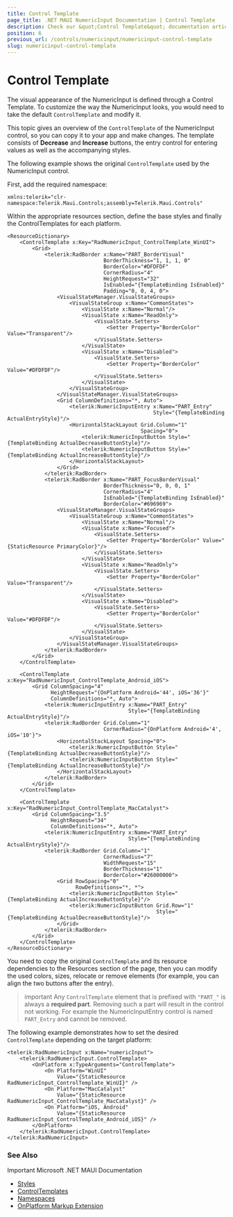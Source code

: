 ```yaml
---
title: Control Template
page_title: .NET MAUI NumericInput Documentation | Control Template
description: Check our &quot;Control Template&quot; documentation article for Telerik NumericInput for .NET MAUI
position: 6
previous_url: /controls/numericinput/numericinput-control-template
slug: numericinput-control-template
---
```


# Control Template

The visual appearance of the NumericInput is defined through a Control Template. To customize the way the NumericInput looks, you would need to take the default `ControlTemplate` and modify it.

This topic gives an overview of the `ControlTemplate` of the NumericInput control, so you can copy it to your app and make changes. The template consists of **Decrease** and **Increase** buttons, the entry control for entering values as well as the accompanying styles.  

The following example shows the original `ControlTemplate` used by the NumericInput control.

First, add the required namespace:

```XAML
xmlns:telerik="clr-namespace:Telerik.Maui.Controls;assembly=Telerik.Maui.Controls"
```

Within the appropriate resources section, define the base styles and finally the ControlTemplates for each platform.

```XAML
<ResourceDictionary>
    <ControlTemplate x:Key="RadNumericInput_ControlTemplate_WinUI">
        <Grid>
            <telerik:RadBorder x:Name="PART_BorderVisual"
                               BorderThickness="1, 1, 1, 0"
                               BorderColor="#DFDFDF"
                               CornerRadius="4"
                               HeightRequest="32"
                               IsEnabled="{TemplateBinding IsEnabled}"
                               Padding="0, 0, 4, 0">
                <VisualStateManager.VisualStateGroups>
                    <VisualStateGroup x:Name="CommonStates">
                        <VisualState x:Name="Normal"/>
                        <VisualState x:Name="ReadOnly">
                            <VisualState.Setters>
                                <Setter Property="BorderColor" Value="Transparent"/>
                            </VisualState.Setters>
                        </VisualState>
                        <VisualState x:Name="Disabled">
                            <VisualState.Setters>
                                <Setter Property="BorderColor" Value="#DFDFDF"/>
                            </VisualState.Setters>
                        </VisualState>
                    </VisualStateGroup>
                </VisualStateManager.VisualStateGroups>
                <Grid ColumnDefinitions="*, Auto">
                    <telerik:NumericInputEntry x:Name="PART_Entry"
                                               Style="{TemplateBinding ActualEntryStyle}"/>
                    <HorizontalStackLayout Grid.Column="1"
                                           Spacing="0">
                        <telerik:NumericInputButton Style="{TemplateBinding ActualDecreaseButtonStyle}"/>
                        <telerik:NumericInputButton Style="{TemplateBinding ActualIncreaseButtonStyle}"/>
                    </HorizontalStackLayout>
                </Grid>
            </telerik:RadBorder>
            <telerik:RadBorder x:Name="PART_FocusBorderVisual"
                               BorderThickness="0, 0, 0, 1" 
                               CornerRadius="4"
                               IsEnabled="{TemplateBinding IsEnabled}"
                               BorderColor="#696969">
                <VisualStateManager.VisualStateGroups>
                    <VisualStateGroup x:Name="CommonStates">
                        <VisualState x:Name="Normal"/>
                        <VisualState x:Name="Focused">
                            <VisualState.Setters>
                                <Setter Property="BorderColor" Value="{StaticResource PrimaryColor}"/>
                            </VisualState.Setters>
                        </VisualState>
                        <VisualState x:Name="ReadOnly">
                            <VisualState.Setters>
                                <Setter Property="BorderColor" Value="Transparent"/>
                            </VisualState.Setters>
                        </VisualState>
                        <VisualState x:Name="Disabled">
                            <VisualState.Setters>
                                <Setter Property="BorderColor" Value="#DFDFDF"/>
                            </VisualState.Setters>
                        </VisualState>
                    </VisualStateGroup>
                </VisualStateManager.VisualStateGroups>
            </telerik:RadBorder>
        </Grid>
    </ControlTemplate>

    <ControlTemplate x:Key="RadNumericInput_ControlTemplate_Android_iOS">
        <Grid ColumnSpacing="4"
              HeightRequest="{OnPlatform Android='44', iOS='36'}"
              ColumnDefinitions="*, Auto">
            <telerik:NumericInputEntry x:Name="PART_Entry"
                                       Style="{TemplateBinding ActualEntryStyle}"/>
            <telerik:RadBorder Grid.Column="1"
                               CornerRadius="{OnPlatform Android='4', iOS='10'}">
                <HorizontalStackLayout Spacing="0">
                    <telerik:NumericInputButton Style="{TemplateBinding ActualDecreaseButtonStyle}"/>
                    <telerik:NumericInputButton Style="{TemplateBinding ActualIncreaseButtonStyle}"/>
                </HorizontalStackLayout>
            </telerik:RadBorder>
        </Grid>
    </ControlTemplate>

    <ControlTemplate x:Key="RadNumericInput_ControlTemplate_MacCatalyst">
        <Grid ColumnSpacing="3.5"
              HeightRequest="34"
              ColumnDefinitions="*, Auto">
            <telerik:NumericInputEntry x:Name="PART_Entry"
                                       Style="{TemplateBinding ActualEntryStyle}"/>
            <telerik:RadBorder Grid.Column="1"
                               CornerRadius="7"
                               WidthRequest="15"
                               BorderThickness="1"
                               BorderColor="#26000000">
                <Grid RowSpacing="0"
                      RowDefinitions="*, *">
                    <telerik:NumericInputButton Style="{TemplateBinding ActualIncreaseButtonStyle}"/>
                    <telerik:NumericInputButton Grid.Row="1"
                                                Style="{TemplateBinding ActualDecreaseButtonStyle}"/>
                </Grid>
            </telerik:RadBorder>
        </Grid>
    </ControlTemplate>
</ResourceDictionary>
```

You need to copy the original `ControlTemplate` and its resource dependencies to the Resources section of the page, then you can modify the used colors, sizes, relocate or remove elements (for example, you can align the two buttons after the entry).

>important Any `ControlTemplate` element that is prefixed with `"PART_"` is always a **required part**. Removing such a part will result in the control not working. For example the NumericInputEntry control is named `PART_Entry` and cannot be removed.

The following example demonstrates how to set the desired `ControlTemplate` depending on the target platform:

```XAML
<telerik:RadNumericInput x:Name="numericInput">
    <telerik:RadNumericInput.ControlTemplate>
        <OnPlatform x:TypeArguments="ControlTemplate">
            <On Platform="WinUI"
                Value="{StaticResource RadNumericInput_ControlTemplate_WinUI}" />
            <On Platform="MacCatalyst"
                Value="{StaticResource RadNumericInput_ControlTemplate_MacCatalyst}" />
            <On Platform="iOS, Android"
                Value="{StaticResource RadNumericInput_ControlTemplate_Android_iOS}" />
        </OnPlatform>
    </telerik:RadNumericInput.ControlTemplate>
</telerik:RadNumericInput>
```

### See Also

Important Microsoft .NET MAUI Documentation
- [Styles](https://docs.microsoft.com/en-us/dotnet/maui/user-interface/styles/xaml)
- [ControlTemplates](https://docs.microsoft.com/en-us/dotnet/maui/fundamentals/controltemplate)
- [Namespaces](https://docs.microsoft.com/en-us/dotnet/maui/xaml/namespaces/)
- [OnPlatform Markup Extension](https://docs.microsoft.com/en-us/dotnet/maui/xaml/markup-extensions/consume#onplatform-markup-extension)